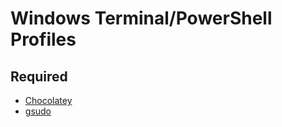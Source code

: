 # Windows Terminal/PowerShell Profiles
## Required
- [Chocolatey](https://chocolatey.org/)
- [gsudo](https://github.com/gerardog/gsudo)